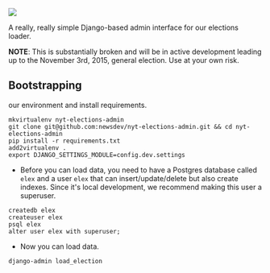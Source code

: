 ![](https://cloud.githubusercontent.com/assets/109988/10830648/215db03c-7e57-11e5-9a46-ca90186dd8af.png)

A really, really simple Django-based admin interface for our elections loader.

**NOTE**: This is substantially broken and will be in active development leading up to the November 3rd, 2015, general election. Use at your own risk.

## Bootstrapping
our environment and install requirements.
```
mkvirtualenv nyt-elections-admin
git clone git@github.com:newsdev/nyt-elections-admin.git && cd nyt-elections-admin
pip install -r requirements.txt
add2virtualenv .
export DJANGO_SETTINGS_MODULE=config.dev.settings
```

* Before you can load data, you need to have a Postgres database called `elex` and a user `elex` that can insert/update/delete but also create indexes. Since it's local development, we recommend making this user a superuser.
```
createdb elex
createuser elex
psql elex
alter user elex with superuser;
```

* Now you can load data.
```
django-admin load_election
```